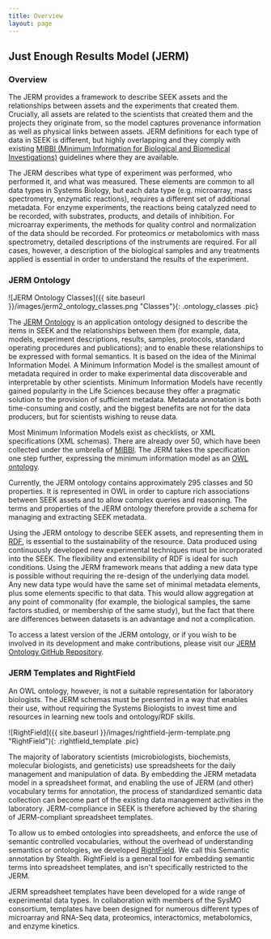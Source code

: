 ```yaml
---
title: Overview
layout: page
---
```


## Just Enough Results Model (JERM)

### Overview

The JERM provides a framework to describe SEEK assets and the relationships between assets and the experiments that created them. 
Crucially, all assets are related to the scientists that created them and the projects they originate from, 
so the model captures provenance information as well as physical links between assets. 
JERM definitions for each type of data in SEEK is different, but highly overlapping and they comply with existing [MIBBI (Minimum Information for Biological and Biomedical Investigations)](http://www.biosharing.org/standards/mibbi) guidelines where they are available.

The JERM describes what type of experiment was performed, who performed it, and what was measured. 
These elements are common to all data types in Systems Biology, 
but each data type (e.g. microarray, mass spectrometry, enzymatic reactions), requires a different set of additional metadata. 
For enzyme experiments, the reactions being catalyzed need to be recorded, with substrates, products, and details of inhibition. 
For microarray experiments, the methods for quality control and normalization of the data should be recorded. 
For proteomics or metabolomics with mass spectrometry, detailed descriptions of the instruments are required. 
For all cases, however, a description of the biological samples and any treatments applied is essential in order to understand 
the results of the experiment.

### JERM Ontology

![JERM Ontology Classes]({{ site.baseurl }}/images/jerm2_ontology_classes.png "Classes"){: .ontology_classes .pic}

The [JERM Ontology](https://bioportal.bioontology.org/ontologies/JERM) is an application ontology designed to describe the items in SEEK and the relationships between them 
(for example, data, models, experiment descriptions, results, samples, protocols, standard operating procedures and publications); 
and to enable these relationships to be expressed with formal semantics. 
It is based on the idea of the Minimal Information Model. 
A Minimum Information Model is the smallest amount of metadata required in order to make experimental data discoverable and 
interpretable by other scientists. Minimum Information Models have recently gained popularity in the Life Sciences because 
they offer a pragmatic solution to the provision of sufficient metadata. 
Metadata annotation is both time-consuming and costly, and the biggest benefits are not for the data producers, 
but for scientists wishing to reuse data.

Most Minimum Information Models exist as checklists, or XML specifications (XML schemas). There are already over 50, 
which have been collected under the umbrella of [MIBBI](http://www.biosharing.org/standards/mibbi). 
The JERM takes the specification one step further, expressing the minimum information model as an [OWL ontology](http://en.wikipedia.org/wiki/Web_Ontology_Language).

Currently, the JERM ontology contains approximately 295 classes and 50 properties. 
It is represented in OWL in order to capture rich associations between SEEK assets and to allow complex queries and reasoning. 
The terms and properties of the JERM ontology therefore provide a schema for managing and extracting SEEK metadata.

Using the JERM ontology to describe SEEK assets, and representing them in [RDF](http://en.wikipedia.org/wiki/Resource_Description_Framework), 
is essential to the sustainability of the resource. 
Data produced using continuously developed new experimental techniques must be incorporated into the SEEK. 
The flexibility and extensibility of RDF is ideal for such conditions. Using the JERM framework means that adding a new data type is possible without requiring the re-design of the underlying data model. Any new data type would have the same set of minimal metadata elements, plus some elements specific to that data. This would allow aggregation at any point of commonality (for example, the biological samples, the same factors studied, or membership of the same study), but the fact that there are differences between datasets is an advantage and not a complication.

To access a latest version of the JERM ontology, or if you wish to be involved in its development and make contributions, 
please visit our [JERM Ontology GitHub Repository](https://github.com/FAIRdom/JERMOntology).

### JERM Templates and RightField

An OWL ontology, however, is not a suitable representation for laboratory biologists. 
The JERM schemas must be presented in a way that enables their use, 
without requiring the Systems Biologists to invest time and resources in learning new tools and ontology/RDF skills.

![RightField]({{ site.baseurl }}/images/rightfield-jerm-template.png "RightField"){: .rightfield_template .pic}

The majority of laboratory scientists (microbiologists, biochemists, 
molecular biologists, and geneticists) use spreadsheets for the daily management and manipulation of data. 
By embedding the JERM metadata model in a spreadsheet format, and enabling the use of JERM (and other) vocabulary terms for annotation, 
the process of standardized semantic data collection can become part of the existing data management activities in the laboratory. 
JERM-compliance in SEEK is therefore achieved by the sharing of JERM-compliant spreadsheet templates.

To allow us to embed ontologies into spreadsheets, and enforce the use of semantic controlled vocabularies, 
without the overhead of understanding semantics or ontologies, we developed [RightField](http://www.rightfield.org.uk/). 
We call this Semantic annotation by Stealth. RightField is a general tool for embedding semantic terms into spreadsheet templates, 
and isn't specifically restricted to the JERM.

JERM spreadsheet templates have been developed for a wide range of experimental data types. 
In collaboration with members of the SysMO consortium, templates have been designed for numerous different types of 
microarray and RNA-Seq data, proteomics, interactomics, metabolomics, and enzyme kinetics.